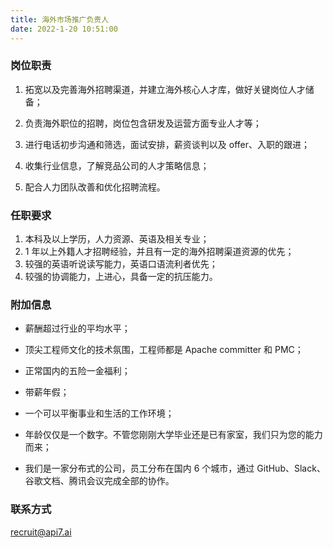 ```yaml
---
title: 海外市场推广负责人
date: 2022-1-20 10:51:00
---
```


### 岗位职责

1. 拓宽以及完善海外招聘渠道，并建立海外核心人才库，做好关键岗位人才储备；
2. 负责海外职位的招聘，岗位包含研发及运营方面专业人才等；
3. 进行电话初步沟通和筛选，面试安排，薪资谈判以及 offer、入职的跟进；

4. 收集行业信息，了解竞品公司的人才策略信息；
5. 配合人力团队改善和优化招聘流程。

### 任职要求

1. 本科及以上学历，人力资源、英语及相关专业；
2. 1 年以上外籍人才招聘经验，并且有一定的海外招聘渠道资源的优先；
3. 较强的英语听说读写能力，英语口语流利者优先；
4. 较强的协调能力，上进心，具备一定的抗压能力。

### 附加信息

- 薪酬超过行业的平均水平；

- 顶尖工程师文化的技术氛围，工程师都是 Apache committer 和 PMC；

- 正常国内的五险一金福利；

- 带薪年假；

- 一个可以平衡事业和生活的工作环境；

- 年龄仅仅是一个数字。不管您刚刚大学毕业还是已有家室，我们只为您的能力而来；

- 我们是一家分布式的公司，员工分布在国内 6 个城市，通过 GitHub、Slack、谷歌文档、腾讯会议完成全部的协作。

### 联系方式

[recruit@api7.ai](mailto:recruit@api7.ai)
